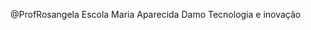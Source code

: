@ProfRosangela
Escola Maria Aparecida Damo 
Tecnologia e inovação

<!---
ProfRosa/ProfRosa is a ✨ special ✨ repository because its `README.md` (this file) appears on your GitHub profile.
You can click the Preview link to take a look at your changes.
--->
